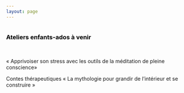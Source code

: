 ```yaml
---
layout: page
---
```

<div class="container-img" id="at-header">
  <img class="image" id="ateliers-img" src="" />
</div>
<div  class="container-article">
<div> 
  <h3 style="color:black;text-align: left">Ateliers enfants-ados à venir</h3>
  <br />
</div>

<p>
« Apprivoiser son stress avec les outils de la méditation de pleine conscience»
</p>
<p>
Contes thérapeutiques « La mythologie pour grandir de l’intérieur et se construire »
</p>

</div>